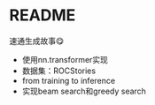 # README

速通生成故事😋

- 使用nn.transformer实现
- 数据集：ROCStories
- from training to inference
- 实现beam search和greedy search